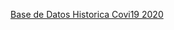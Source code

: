 [Base de Datos Historica Covi19 2020](https://drive.google.com/file/d/1XqU_0XHLy1DXqx8Iw_sIMiB_WF9PL4B6/view?usp=sharing)

